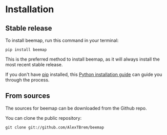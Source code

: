 # Installation

## Stable release

To install beemap, run this command in your terminal:

```
pip install beemap
```

This is the preferred method to install beemap, as it will always install the most recent stable release.

If you don't have [pip](https://pip.pypa.io) installed, this [Python installation guide](http://docs.python-guide.org/en/latest/starting/installation/) can guide you through the process.

## From sources

The sources for beemap can be downloaded from the Github repo.

You can clone the public repository:

```
git clone git://github.com/AlexTBrem/beemap
```
